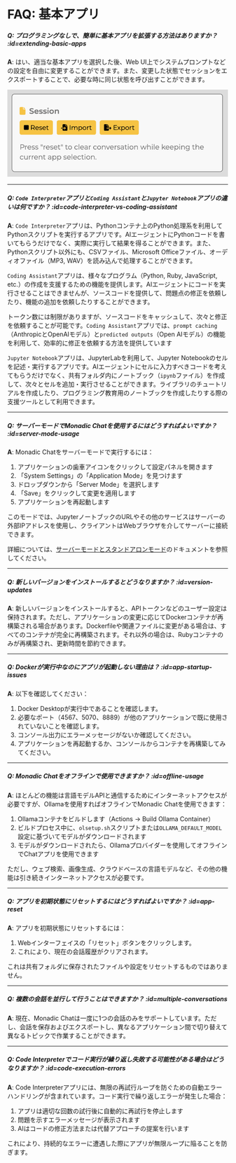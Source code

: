 # FAQ: 基本アプリ

##### Q: プログラミングなしで、簡単に基本アプリを拡張する方法はありますか？ :id=extending-basic-apps

**A**: はい、適当な基本アプリを選択した後、Web UI上でシステムプロンプトなどの設定を自由に変更することができます。また、変更した状態でセッションをエクスポートすることで、必要な時に同じ状態を呼び出すことができます。

![](../assets/images/monadic-chat-session.png ':size=400')

---

##### Q: `Code Interpreter`アプリと`Coding Assistant`と`Jupyter Notebook`アプリの違いは何ですか？ :id=code-interpreter-vs-coding-assistant

**A**: `Code Interpreter`アプリは、Pythonコンテナ上のPython処理系を利用してPythonスクリプトを実行するアプリです。AIエージェントにPythonコードを書いてもらうだけでなく、実際に実行して結果を得ることができます。また、Pythonスクリプト以外にも、CSVファイル、Microsoft Officeファイル、オーディオファイル（MP3, WAV）を読み込んで処理することができます。

`Coding Assistant`アプリは、様々なプログラム（Python, Ruby, JavaScript, etc.）の作成を支援するための機能を提供します。AIエージェントにコードを実行させることはできませんが、ソースコードを提供して、問題点の修正を依頼したり、機能の追加を依頼したりすることができます。

トークン数には制限がありますが、ソースコードをキャッシュして、次々と修正を依頼することが可能です。`Coding Assistant`アプリでは、`prompt caching`（AnthropicとOpenAIモデル）と`predicted outputs`（Open AIモデル）の機能を利用して、効率的に修正を依頼する方法を提供しています

`Jupyter Notebook`アプリは、JupyterLabを利用して、Jupyter Notebookのセルを記述・実行するアプリです。AIエージェントにセルに入力すべきコードを考えてもらうだけでなく、共有フォルダ内にノートブック（`ipynb`ファイル）を作成して、次々とセルを追加・実行させることができます。ライブラリのチュートリアルを作成したり、プログラミング教育用のノートブックを作成したりする際の支援ツールとして利用できます。

---

##### Q: サーバーモードでMonadic Chatを使用するにはどうすればよいですか？ :id=server-mode-usage

**A**: Monadic Chatをサーバーモードで実行するには：

1. アプリケーションの歯車アイコンをクリックして設定パネルを開きます
2. 「System Settings」の「Application Mode」を見つけます
3. ドロップダウンから「Server Mode」を選択します
4. 「Save」をクリックして変更を適用します
5. アプリケーションを再起動します

このモードでは、JupyterノートブックのURLやその他のサービスはサーバーの外部IPアドレスを使用し、クライアントはWebブラウザを介してサーバーに接続できます。

詳細については、[サーバーモードとスタンドアロンモード](../docker-integration/basic-architecture.md#サーバーモードとスタンドアロンモード)のドキュメントを参照してください。

---

##### Q: 新しいバージョンをインストールするとどうなりますか？ :id=version-updates

**A**: 新しいバージョンをインストールすると、APIトークンなどのユーザー設定は保持されます。ただし、アプリケーションの変更に応じてDockerコンテナが再構築される場合があります。Dockerfileや関連ファイルに変更がある場合は、すべてのコンテナが完全に再構築されます。それ以外の場合は、Rubyコンテナのみが再構築され、更新時間を節約できます。

---

##### Q: Dockerが実行中なのにアプリが起動しない理由は？ :id=app-startup-issues

**A**: 以下を確認してください：

1. Docker Desktopが実行中であることを確認します。
2. 必要なポート（4567、5070、8889）が他のアプリケーションで既に使用されていないことを確認します。
3. コンソール出力にエラーメッセージがないか確認してください。
4. アプリケーションを再起動するか、コンソールからコンテナを再構築してみてください。

---

##### Q: Monadic Chatをオフラインで使用できますか？ :id=offline-usage

**A**: ほとんどの機能は言語モデルAPIと通信するためにインターネットアクセスが必要ですが、Ollamaを使用すればオフラインでMonadic Chatを使用できます：

1. Ollamaコンテナをビルドします（Actions → Build Ollama Container）
2. ビルドプロセス中に、`olsetup.sh`スクリプトまたは`OLLAMA_DEFAULT_MODEL`設定に基づいてモデルがダウンロードされます
3. モデルがダウンロードされたら、Ollamaプロバイダーを使用してオフラインでChatアプリを使用できます

ただし、ウェブ検索、画像生成、クラウドベースの言語モデルなど、その他の機能は引き続きインターネットアクセスが必要です。

---

##### Q: アプリを初期状態にリセットするにはどうすればよいですか？ :id=app-reset

**A**: アプリを初期状態にリセットするには：

1. Webインターフェイスの「リセット」ボタンをクリックします。
2. これにより、現在の会話履歴がクリアされます。

これは共有フォルダに保存されたファイルや設定をリセットするものではありません。

---

##### Q: 複数の会話を並行して行うことはできますか？ :id=multiple-conversations

**A**: 現在、Monadic Chatは一度に1つの会話のみをサポートしています。ただし、会話を保存およびエクスポートし、異なるアプリケーション間で切り替えて異なるトピックで作業することができます。

---

##### Q: Code Interpreterでコード実行が繰り返し失敗する可能性がある場合はどうなりますか？ :id=code-execution-errors

**A**: Code Interpreterアプリには、無限の再試行ループを防ぐための自動エラーハンドリングが含まれています。コード実行で繰り返しエラーが発生した場合：

1. アプリは適切な回数の試行後に自動的に再試行を停止します
2. 問題を示すエラーメッセージが表示されます
3. AIはコードの修正方法または代替アプローチの提案を行います

これにより、持続的なエラーに遭遇した際にアプリが無限ループに陥ることを防ぎます。